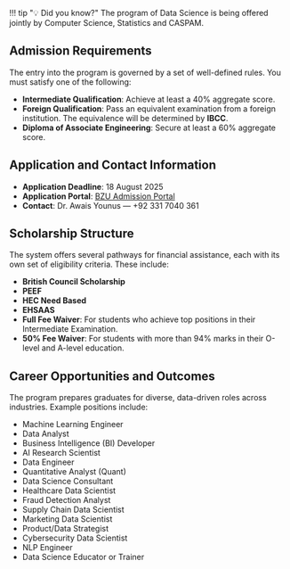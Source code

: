 !!! tip "💡 Did you know?"
    The program of Data Science is being offered jointly by Computer Science, Statistics and CASPAM.

## Admission Requirements

The entry into the program is governed by a set of well-defined rules. You must satisfy one of the following:

- **Intermediate Qualification**: Achieve at least a 40% aggregate score.
- **Foreign Qualification**: Pass an equivalent examination from a foreign institution. The equivalence will be determined by **IBCC**.
- **Diploma of Associate Engineering**: Secure at least a 60% aggregate score.

## Application and Contact Information

- **Application Deadline**: 18 August 2025  
- **Application Portal**: <a href="https://portal.bzu.edu.pk/admissions/" target="_blank">BZU Admission Portal</a>  
- **Contact**: Dr. Awais Younus — +92 331 7040 361

## Scholarship Structure

The system offers several pathways for financial assistance, each with its own set of eligibility criteria. These include:

- **British Council Scholarship**
- **PEEF**
- **HEC Need Based**
- **EHSAAS**
- **Full Fee Waiver**: For students who achieve top positions in their Intermediate Examination.
- **50% Fee Waiver**: For students with more than 94% marks in their O-level and A-level education.

## Career Opportunities and Outcomes

The program prepares graduates for diverse, data-driven roles across industries. Example positions include:

- Machine Learning Engineer  
- Data Analyst  
- Business Intelligence (BI) Developer  
- AI Research Scientist  
- Data Engineer  
- Quantitative Analyst (Quant)  
- Data Science Consultant  
- Healthcare Data Scientist  
- Fraud Detection Analyst  
- Supply Chain Data Scientist  
- Marketing Data Scientist  
- Product/Data Strategist  
- Cybersecurity Data Scientist  
- NLP Engineer  
- Data Science Educator or Trainer  


